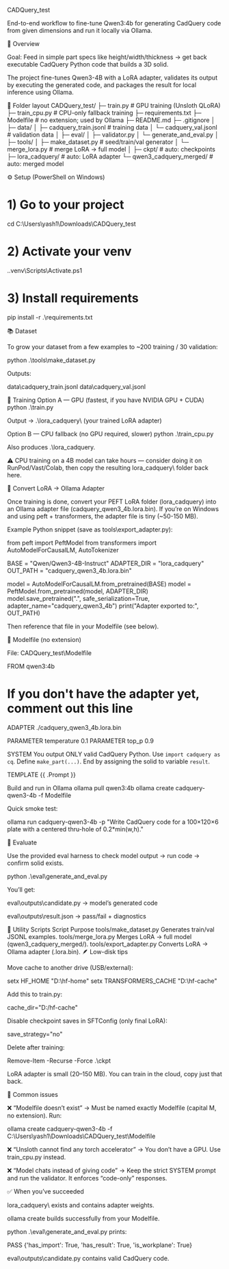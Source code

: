 CADQuery_test

End-to-end workflow to fine-tune Qwen3:4b for generating CadQuery code from given dimensions and run it locally via Ollama.

🚀 Overview

Goal:
Feed in simple part specs like height/width/thickness → get back executable CadQuery Python code that builds a 3D solid.

The project fine-tunes Qwen3-4B with a LoRA adapter, validates its output by executing the generated code, and packages the result for local inference using Ollama.

🧱 Folder layout
CADQuery_test/
├─ train.py                    # GPU training (Unsloth QLoRA)
├─ train_cpu.py                # CPU-only fallback training
├─ requirements.txt
├─ Modelfile                   # no extension; used by Ollama
├─ README.md
├─ .gitignore
│
├─ data/
│  ├─ cadquery_train.jsonl     # training data
│  └─ cadquery_val.jsonl       # validation data
│
├─ eval/
│  ├─ validator.py
│  └─ generate_and_eval.py
│
├─ tools/
│  ├─ make_dataset.py          # seed/train/val generator
│  └─ merge_lora.py            # merge LoRA → full model
│
├─ ckpt/                       # auto: checkpoints
├─ lora_cadquery/              # auto: LoRA adapter
└─ qwen3_cadquery_merged/      # auto: merged model

⚙️ Setup (PowerShell on Windows)
# 1) Go to your project
cd C:\Users\yash1\Downloads\CADQuery_test

# 2) Activate your venv
.\.venv\Scripts\Activate.ps1

# 3) Install requirements
pip install -r .\requirements.txt

📚 Dataset

To grow your dataset from a few examples to ~200 training / 30 validation:

python .\tools\make_dataset.py


Outputs:

data\cadquery_train.jsonl
data\cadquery_val.jsonl

🧠 Training
Option A — GPU (fastest, if you have NVIDIA GPU + CUDA)
python .\train.py


Output → .\lora_cadquery\ (your trained LoRA adapter)

Option B — CPU fallback (no GPU required, slower)
python .\train_cpu.py


Also produces .\lora_cadquery\.

⚠️ CPU training on a 4B model can take hours — consider doing it on RunPod/Vast/Colab, then copy the resulting lora_cadquery\ folder back here.

🔄 Convert LoRA → Ollama Adapter

Once training is done, convert your PEFT LoRA folder (lora_cadquery\) into an Ollama adapter file (cadquery_qwen3_4b.lora.bin).
If you’re on Windows and using peft + transformers, the adapter file is tiny (~50-150 MB).

Example Python snippet (save as tools\export_adapter.py):

from peft import PeftModel
from transformers import AutoModelForCausalLM, AutoTokenizer

BASE = "Qwen/Qwen3-4B-Instruct"
ADAPTER_DIR = "lora_cadquery"
OUT_PATH = "cadquery_qwen3_4b.lora.bin"

model = AutoModelForCausalLM.from_pretrained(BASE)
model = PeftModel.from_pretrained(model, ADAPTER_DIR)
model.save_pretrained(".", safe_serialization=True, adapter_name="cadquery_qwen3_4b")
print("Adapter exported to:", OUT_PATH)


Then reference that file in your Modelfile (see below).

🧩 Modelfile (no extension)

File: CADQuery_test\Modelfile

FROM qwen3:4b

# If you don't have the adapter yet, comment out this line
ADAPTER ./cadquery_qwen3_4b.lora.bin

PARAMETER temperature 0.1
PARAMETER top_p 0.9

SYSTEM You output ONLY valid CadQuery Python. Use `import cadquery as cq`. Define `make_part(...)`. End by assigning the solid to variable `result`.

TEMPLATE {{ .Prompt }}

Build and run in Ollama
ollama pull qwen3:4b
ollama create cadquery-qwen3-4b -f Modelfile


Quick smoke test:

ollama run cadquery-qwen3-4b -p "Write CadQuery code for a 100×120×6 plate with a centered thru-hole of 0.2*min(w,h)."

🧪 Evaluate

Use the provided eval harness to check model output → run code → confirm solid exists.

python .\eval\generate_and_eval.py


You’ll get:

eval\outputs\candidate.py → model’s generated code

eval\outputs\result.json → pass/fail + diagnostics

🧰 Utility Scripts
Script	Purpose
tools/make_dataset.py	Generates train/val JSONL examples.
tools/merge_lora.py	Merges LoRA → full model (qwen3_cadquery_merged/).
tools/export_adapter.py	Converts LoRA → Ollama adapter (.lora.bin).
🪶 Low-disk tips

Move cache to another drive (USB/external):

setx HF_HOME "D:\hf-home"
setx TRANSFORMERS_CACHE "D:\hf-cache"


Add this to train.py:

cache_dir="D:/hf-cache"


Disable checkpoint saves in SFTConfig (only final LoRA):

save_strategy="no"


Delete after training:

Remove-Item -Recurse -Force .\ckpt


LoRA adapter is small (20–150 MB). You can train in the cloud, copy just that back.

🧩 Common issues

❌ “Modelfile doesn’t exist”
→ Must be named exactly Modelfile (capital M, no extension).
Run:

ollama create cadquery-qwen3-4b -f C:\Users\yash1\Downloads\CADQuery_test\Modelfile


❌ “Unsloth cannot find any torch accelerator”
→ You don’t have a GPU. Use train_cpu.py instead.

❌ “Model chats instead of giving code”
→ Keep the strict SYSTEM prompt and run the validator. It enforces “code-only” responses.

✅ When you’ve succeeded

lora_cadquery\ exists and contains adapter weights.

ollama create builds successfully from your Modelfile.

python .\eval\generate_and_eval.py prints:

PASS {'has_import': True, 'has_result': True, 'is_workplane': True}


eval\outputs\candidate.py contains valid CadQuery code.
